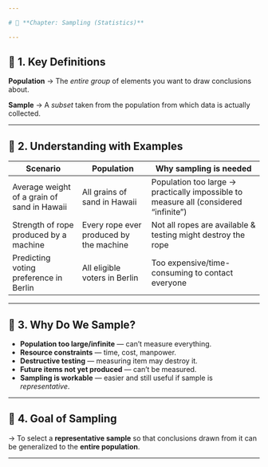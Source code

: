 ```yaml
---

# 📖 **Chapter: Sampling (Statistics)**

---
```


## 🔹 **1. Key Definitions**

**Population**
→ The *entire group* of elements you want to draw conclusions about.

**Sample**
→ A *subset* taken from the population from which data is actually collected.

---

## 🔹 **2. Understanding with Examples**

| Scenario                                    | Population                              | Why sampling is needed                                                               |
| ------------------------------------------- | --------------------------------------- | ------------------------------------------------------------------------------------ |
| Average weight of a grain of sand in Hawaii | All grains of sand in Hawaii            | Population too large → practically impossible to measure all (considered “infinite”) |
| Strength of rope produced by a machine      | Every rope ever produced by the machine | Not all ropes are available & testing might destroy the rope                         |
| Predicting voting preference in Berlin      | All eligible voters in Berlin           | Too expensive/time-consuming to contact everyone                                     |

---

## 🔹 **3. Why Do We Sample?**

* **Population too large/infinite** — can’t measure everything.
* **Resource constraints** — time, cost, manpower.
* **Destructive testing** — measuring item may destroy it.
* **Future items not yet produced** — can’t be measured.
* **Sampling is workable** — easier and still useful if sample is *representative*.

---

## 🔹 **4. Goal of Sampling**

→ To select a **representative sample** so that conclusions drawn from it can be generalized to the **entire population**.

---
